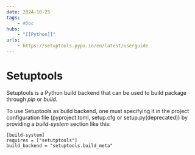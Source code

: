 ```yaml
---
date: 2024-10-25
tags:
    - #Doc
hubs:
    - "[[Python]]"
urls:
    - https://setuptools.pypa.io/en/latest/userguide
---
```


# Setuptools 

Setuptools is a Python build backend that can be used to build package through *pip* or *build*.

To use Setuptools as build backend, one must specifying it in the project configuration file (pyproject.toml, setup.cfg or setup.py(deprecated)) by providing a *build-system* section like this:
```
[build-system]
requires = ["setutptools"]
build_backend = "setuptools.build_meta"
```



